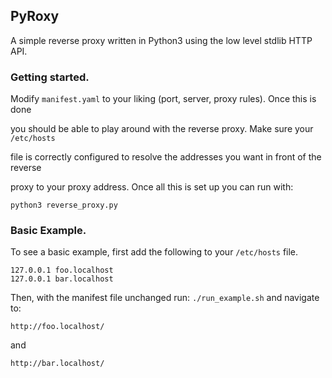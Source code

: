 ## PyRoxy
A simple reverse proxy written in Python3 using the low level stdlib HTTP API.

### Getting started.
Modify `manifest.yaml` to your liking (port, server, proxy rules). Once this is done

you should be able to play around with the reverse proxy. Make sure your `/etc/hosts`

file is correctly configured to resolve the addresses you want in front of the reverse

proxy to your proxy address. Once all this is set up you can run with:

`python3 reverse_proxy.py`

### Basic Example.
To see a basic example, first add the following to your `/etc/hosts` file.

```
127.0.0.1 foo.localhost
127.0.0.1 bar.localhost
```

Then, with the manifest file unchanged run: `./run_example.sh` and navigate to:

`http://foo.localhost/`

and

`http://bar.localhost/`
